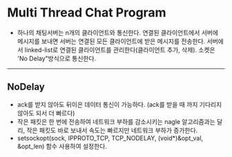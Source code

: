 # Multi Thread Chat Program
- 하나의 채팅서버는 n개의 클라이언트와 통신한다. 연결된 클라이언트에서 서버에 메시지를 보내면 서버는 연결된 모든 클라이언트에 받은 메시지를 전송한다. 서버에서 linked-list로 연결된 클라이언트를 
관리한다(클라이언트 추가, 삭제). 소켓은 'No Delay"방식으로 통신한다.  
---
## NoDelay
- ack를 받지 않아도 뒤이은 데이터 통신이 가능하다. (ack를 받을 때 까지 기다리지 않아도 되서 더 빠르다)
- 작은 패킷은 한 번에 전송하여 네트워크 부하를 감소시키는 nagle 알고리즘과는 달리, 작은 패킷도 바로 보내서 속도는 빠르지만 네트워크 부하가 증가한다.
- setsockopt(sock, IPPROTO_TCP, TCP_NODELAY, (void*)&opt_val, &opt_len) 함수 사용하여 설정한다. 



